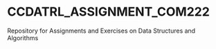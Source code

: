 # CCDATRL_ASSIGNMENT_COM222
Repository for Assignments and Exercises on Data Structures and Algorithms 
